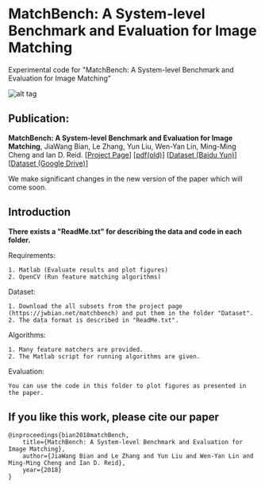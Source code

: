 # MatchBench: A System-level Benchmark and Evaluation for Image Matching
Experimental code for "MatchBench: A System-level Benchmark and Evaluation for Image Matching"

![alt tag](https://jwbian.net/wp-content/uploads/2017/09/Pipeline.png)

## Publication:

**MatchBench: A System-level Benchmark and Evaluation for Image Matching**, JiaWang Bian, Le Zhang, Yun Liu, Wen-Yan Lin, Ming-Ming Cheng and Ian D. Reid.
[[Project Page](http://jwbian.net/matchbench)] [[pdf(old)](https://arxiv.org/abs/1709.03917)] [[Dataset (Baidu Yun)](http://pan.baidu.com/s/1c22HIFI)] [[Dataset (Google Drive)](https://drive.google.com/open?id=0BzSIuFwe7BkTemlNVjZYclFWOFk)]

We make significant changes in the new version of the paper which will come soon.

## Introduction

**There exists a "ReadMe.txt" for describing the data and code in each folder.**

Requirements:

	1. Matlab (Evaluate results and plot figures)
	2. OpenCV (Run feature matching algorithms)
 
Dataset:
	
	1. Download the all subsets from the project page (https://jwbian.net/matchbench) and put them in the folder "Dataset".
	2. The data format is described in "ReadMe.txt".
    
Algorithms:
	
	1. Many feature matchers are provided.
	2. The Matlab script for running algorithms are given.
    
Evaluation:
	
	You can use the code in this folder to plot figures as presented in the paper.
    

## If you like this work, please cite our paper
	@inproceedings{bian2018matchBench,
 	    title={MatchBench: A System-level Benchmark and Evaluation for Image Matching},
	    author={JiaWang Bian and Le Zhang and Yun Liu and Wen-Yan Lin and Ming-Ming Cheng and Ian D. Reid},
	    year={2018}
	}



